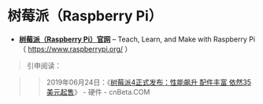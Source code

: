 # 树莓派（Raspberry Pi）

- [**树莓派（Raspberry Pi）官网**](https://www.raspberrypi.org/) –  Teach, Learn, and Make with Raspberry Pi（ https://www.raspberrypi.org/ ）


> 引申阅读：

>> 2019年06月24日：《[树莓派4正式发布：性能飙升 配件丰富 依然35美元起售](https://www.cnbeta.com/articles/tech/860439.htm)》 - 硬件 - cnBeta.COM  

